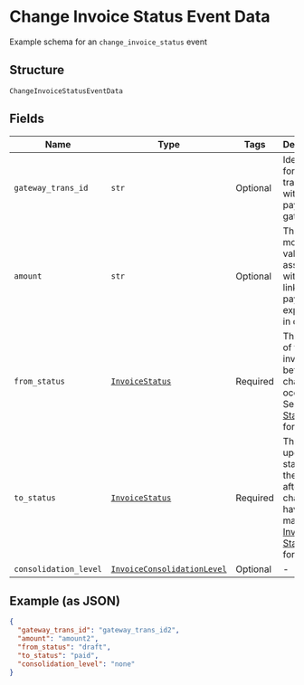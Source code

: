 
# Change Invoice Status Event Data

Example schema for an `change_invoice_status` event

## Structure

`ChangeInvoiceStatusEventData`

## Fields

| Name | Type | Tags | Description |
|  --- | --- | --- | --- |
| `gateway_trans_id` | `str` | Optional | Identifier for the transaction within the payment gateway. |
| `amount` | `str` | Optional | The monetary value associated with the linked payment, expressed in dollars. |
| `from_status` | [`InvoiceStatus`](../../doc/models/invoice-status.md) | Required | The status of the invoice before any changes occurred. See [Invoice Statuses](https://maxio.zendesk.com/hc/en-us/articles/24252287829645-Advanced-Billing-Invoices-Overview#invoice-statuses) for more. |
| `to_status` | [`InvoiceStatus`](../../doc/models/invoice-status.md) | Required | The updated status of the invoice after changes have been made. See [Invoice Statuses](https://maxio.zendesk.com/hc/en-us/articles/24252287829645-Advanced-Billing-Invoices-Overview#invoice-statuses) for more. |
| `consolidation_level` | [`InvoiceConsolidationLevel`](../../doc/models/invoice-consolidation-level.md) | Optional | - |

## Example (as JSON)

```json
{
  "gateway_trans_id": "gateway_trans_id2",
  "amount": "amount2",
  "from_status": "draft",
  "to_status": "paid",
  "consolidation_level": "none"
}
```

